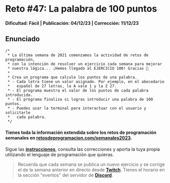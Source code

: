 # Reto #47: La palabra de 100 puntos
#### Dificultad: Fácil | Publicación: 04/12/23 | Corrección: 11/12/23

## Enunciado

```
/*
 * La última semana de 2021 comenzamos la actividad de retos de programación,
 * con la intención de resolver un ejercicio cada semana para mejorar
 * nuestra lógica... ¡Hemos llegado al EJERCICIO 100! Gracias 🙌
 *
 * Crea un programa que calcule los puntos de una palabra.
 * - Cada letra tiene un valor asignado. Por ejemplo, en el abecedario
 *   español de 27 letras, la A vale 1 y la Z 27.
 * - El programa muestra el valor de los puntos de cada palabra introducida.
 * - El programa finaliza si logras introducir una palabra de 100 puntos.
 * - Puedes usar la terminal para interactuar con el usuario y solicitarle
 *   cada palabra.
 */
```
#### Tienes toda la información extendida sobre los retos de programación semanales en **[retosdeprogramacion.com/semanales2023](https://retosdeprogramacion.com/semanales2023)**.

Sigue las **[instrucciones](../../README.md)**, consulta las correcciones y aporta la tuya propia utilizando el lenguaje de programación que quieras.

> Recuerda que cada semana se publica un nuevo ejercicio y se corrige el de la semana anterior en directo desde **[Twitch](https://twitch.tv/mouredev)**. Tienes el horario en la sección "eventos" del servidor de **[Discord](https://discord.gg/mouredev)**.